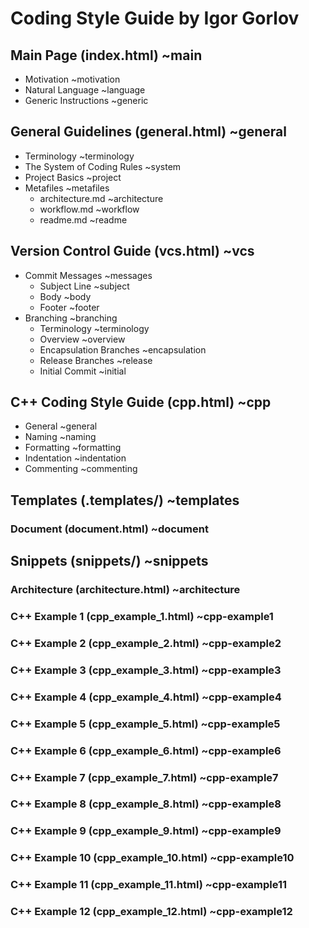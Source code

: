 # Coding Style Guide by Igor Gorlov

## Main Page (index.html) ~main

* Motivation ~motivation
* Natural Language ~language
* Generic Instructions ~generic

## General Guidelines (general.html) ~general

* Terminology ~terminology
* The System of Coding Rules ~system
* Project Basics ~project
* Metafiles ~metafiles
  * architecture.md ~architecture
  * workflow.md ~workflow
  * readme.md ~readme

## Version Control Guide (vcs.html) ~vcs

* Commit Messages ~messages
  * Subject Line ~subject
  * Body ~body
  * Footer ~footer
* Branching ~branching
  * Terminology ~terminology
  * Overview ~overview
  * Encapsulation Branches ~encapsulation
  * Release Branches ~release
  * Initial Commit ~initial

## C++ Coding Style Guide (cpp.html) ~cpp

* General ~general
* Naming ~naming
* Formatting ~formatting
* Indentation ~indentation
* Commenting ~commenting

## Templates (.templates/) ~templates

### Document (document.html) ~document

## Snippets (snippets/) ~snippets

### Architecture (architecture.html) ~architecture

### C++ Example 1 (cpp_example_1.html) ~cpp-example1

### C++ Example 2 (cpp_example_2.html) ~cpp-example2

### C++ Example 3 (cpp_example_3.html) ~cpp-example3

### C++ Example 4 (cpp_example_4.html) ~cpp-example4

### C++ Example 5 (cpp_example_5.html) ~cpp-example5

### C++ Example 6 (cpp_example_6.html) ~cpp-example6

### C++ Example 7 (cpp_example_7.html) ~cpp-example7

### C++ Example 8 (cpp_example_8.html) ~cpp-example8

### C++ Example 9 (cpp_example_9.html) ~cpp-example9

### C++ Example 10 (cpp_example_10.html) ~cpp-example10

### C++ Example 11 (cpp_example_11.html) ~cpp-example11

### C++ Example 12 (cpp_example_12.html) ~cpp-example12
